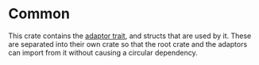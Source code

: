 # Common

This crate contains the [adaptor trait](./src/adaptor.rs), and structs that are used by it. These are separated into their own crate so that the root crate and the adaptors can import from it without causing a circular dependency.
